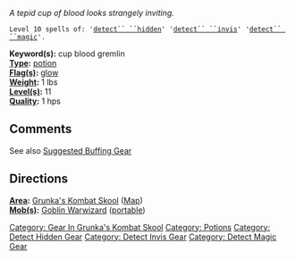 *A tepid cup of blood looks strangely inviting.*

`Level 10 spells of: '`[`detect`` ``hidden`](Detect_Hidden.md "wikilink")`' '`[`detect`` ``invis`](Detect_Invis.md "wikilink")`' '`[`detect`` ``magic`](Detect_Magic.md "wikilink")`'.`

**Keyword(s):** cup blood gremlin  
**[Type](:Category:_Object_Types.md "wikilink"):**
[potion](:Category:_Potions.md "wikilink")  
**[Flag(s)](:Category:_Object_Flags.md "wikilink"):**
[glow](Glow_Flag.md "wikilink")  
**[Weight](Object_Weight.md "wikilink"):** 1 lbs  
**[Level(s)](Object_Level.md "wikilink"):** 11  
**[Quality](Object_Quality.md "wikilink"):** 1 hps  

## Comments

See also [Suggested Buffing
Gear](Suggested_Spellcasting_Gear#Suggested_Buffing_Gear.md "wikilink")

## Directions

**[Area](:Category:_Areas.md "wikilink"):** [Grunka's Kombat
Skool](:Category:_Grunka's_Kombat_Skool.md "wikilink")
([Map](Grunka's_Kombat_Skool_Map.md "wikilink"))  
**[Mob(s)](:Category:_Mobs.md "wikilink"):** [Goblin
Warwizard](Goblin_Warwizard "wikilink")
([portable](Teleport.md "wikilink"))  

[Category: Gear In Grunka's Kombat
Skool](Category:_Gear_In_Grunka's_Kombat_Skool "wikilink") [Category:
Potions](Category:_Potions "wikilink") [Category: Detect Hidden
Gear](Category:_Detect_Hidden_Gear "wikilink") [Category: Detect Invis
Gear](Category:_Detect_Invis_Gear "wikilink") [Category: Detect Magic
Gear](Category:_Detect_Magic_Gear "wikilink")

